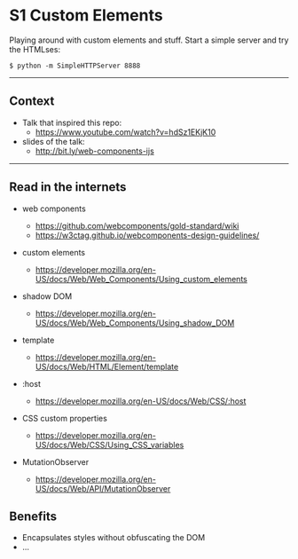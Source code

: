 # S1 Custom Elements

Playing around with custom elements and stuff. Start a simple server and
try the HTMLses:

    $ python -m SimpleHTTPServer 8888

___

## Context 
* Talk that inspired this repo: 
    * https://www.youtube.com/watch?v=hdSz1EKjK10 
* slides of the talk: 
    * http://bit.ly/web-components-ijs
___

## Read in the internets

* web components
    * https://github.com/webcomponents/gold-standard/wiki
    * https://w3ctag.github.io/webcomponents-design-guidelines/

* custom elements
    * https://developer.mozilla.org/en-US/docs/Web/Web_Components/Using_custom_elements

* shadow DOM
    * https://developer.mozilla.org/en-US/docs/Web/Web_Components/Using_shadow_DOM

* template
    * https://developer.mozilla.org/en-US/docs/Web/HTML/Element/template

* :host
    * https://developer.mozilla.org/en-US/docs/Web/CSS/:host

* CSS custom properties
    * https://developer.mozilla.org/en-US/docs/Web/CSS/Using_CSS_variables

* MutationObserver
    * https://developer.mozilla.org/en-US/docs/Web/API/MutationObserver

## Benefits

* Encapsulates styles without obfuscating the DOM
* ...
